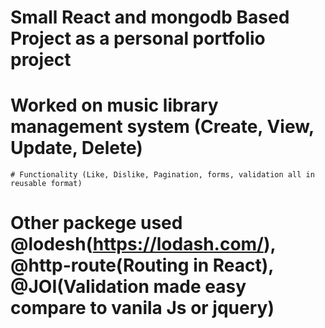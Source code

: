 # Small React and mongodb Based Project as a personal portfolio project 
# Worked on music library management system (Create, View, Update, Delete)
    # Functionality (Like, Dislike, Pagination, forms, validation all in reusable format)
# Other packege used @lodesh(https://lodash.com/), @http-route(Routing in React), @JOI(Validation made easy compare to vanila Js or jquery)
